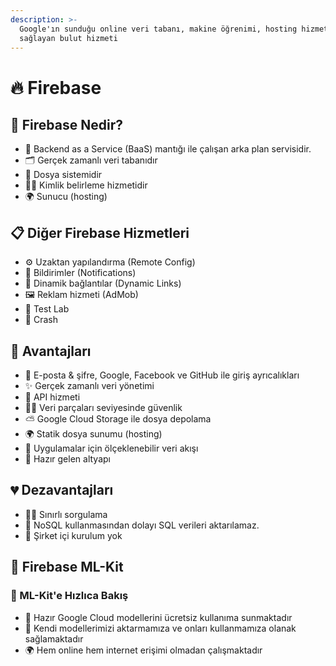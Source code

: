 ```yaml
---
description: >-
  Google'ın sunduğu online veri tabanı, makine öğrenimi, hosting hizmetlerini
  sağlayan bulut hizmeti
---
```


# 🔥 Firebase

## 🔰 Firebase Nedir?

* 🌄 Backend as a Service (BaaS) mantığı ile çalışan arka plan servisidir.
* 🗂️ Gerçek zamanlı veri tabanıdır
* 📂 Dosya sistemidir
* 👮‍♂️ Kimlik belirleme hizmetidir
* 🌍 Sunucu (hosting)

## 📋 Diğer Firebase Hizmetleri

* ⚙️ Uzaktan yapılandırma (Remote Config)
* 🔔 Bildirimler (Notifications)
* 🔗 Dinamik bağlantılar (Dynamic Links)
* 🖼️ Reklam hizmeti (AdMob)
* 🧪 Test Lab
* 🧱 Crash

## 💖 Avantajları

* 🎫 E-posta & şifre, Google, Facebook ve GitHub ile giriş ayrıcalıkları
* ✨ Gerçek zamanlı veri yönetimi
* 💫 API hizmeti
* 👮‍♂️ Veri parçaları seviyesinde güvenlik
* ⛅ Google Cloud Storage ile dosya depolama
* 🌍 Statik dosya sunumu (hosting)
* 🌊 Uygulamalar için ölçeklenebilir veri akışı
* 🚀 Hazır gelen altyapı

## 💔 Dezavantajları

* 👮‍♂️ Sınırlı sorgulama
* 🚫 NoSQL kullanmasından dolayı SQL verileri aktarılamaz.
* 🏢 Şirket içi kurulum yok

## 🤖 Firebase ML-Kit

### 👀 ML-Kit'e Hızlıca Bakış

* 🤖 Hazır Google Cloud modellerini ücretsiz kullanıma sunmaktadır
* 🚀 Kendi modellerimizi aktarmamıza ve onları kullanmamıza olanak sağlamaktadır
* 🌍 Hem online hem internet erişimi olmadan çalışmaktadır
